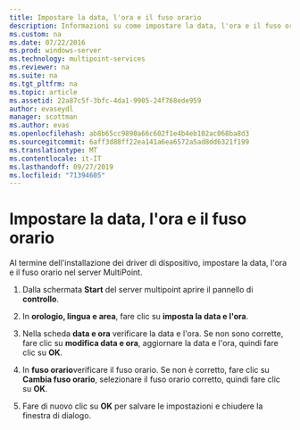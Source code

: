 ```yaml
---
title: Impostare la data, l'ora e il fuso orario
description: Informazioni su come impostare la data, l'ora e il fuso orario in Servizi MultiPoint
ms.custom: na
ms.date: 07/22/2016
ms.prod: windows-server
ms.technology: multipoint-services
ms.reviewer: na
ms.suite: na
ms.tgt_pltfrm: na
ms.topic: article
ms.assetid: 22a87c5f-3bfc-4da1-9905-24f768ede959
author: evaseydl
manager: scottman
ms.author: evas
ms.openlocfilehash: ab8b65cc9890a66c602f1e4b4eb102ac068ba8d3
ms.sourcegitcommit: 6aff3d88ff22ea141a6ea6572a5ad8dd6321f199
ms.translationtype: MT
ms.contentlocale: it-IT
ms.lasthandoff: 09/27/2019
ms.locfileid: "71394605"
---
```

# <a name="set-the-date-time-and-time-zone"></a>Impostare la data, l'ora e il fuso orario
Al termine dell'installazione dei driver di dispositivo, impostare la data, l'ora e il fuso orario nel server MultiPoint.  
  
1.  Dalla schermata **Start** del server multipoint aprire il pannello di **controllo**.  
  
2.  In **orologio, lingua e area**, fare clic su **imposta la data e l'ora**.  
  
3.  Nella scheda **data e ora** verificare la data e l'ora. Se non sono corrette, fare clic su **modifica data e ora**, aggiornare la data e l'ora, quindi fare clic su **OK**.  
  
4.  In **fuso orario**verificare il fuso orario. Se non è corretto, fare clic su **Cambia fuso orario**, selezionare il fuso orario corretto, quindi fare clic su **OK**.  
  
5.  Fare di nuovo clic su **OK** per salvare le impostazioni e chiudere la finestra di dialogo.